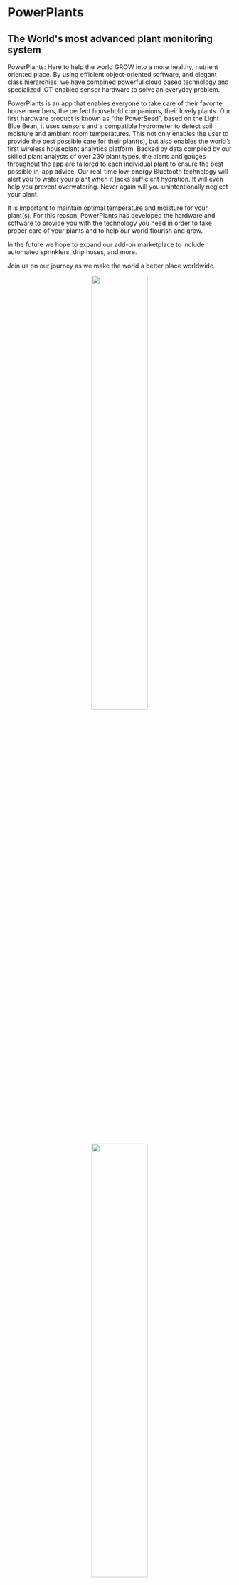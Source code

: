 # PowerPlants
## The World's most advanced plant monitoring system

PowerPlants: Here to help the world GROW into a more healthy, nutrient oriented place. By using efficient object-oriented 
software, and elegant class hierarchies, we have combined powerful cloud based technology and specialized IOT-enabled sensor 
hardware to solve an everyday problem. 

PowerPlants is an app that enables everyone to take care of their favorite house members, the perfect household companions, 
their lovely plants. Our first hardware product is known as “the PowerSeed”, based on the Light Blue Bean, it uses sensors 
and a compatible hydrometer to detect soil moisture and ambient room temperatures. This not only enables the user to provide 
the best possible care for their plant(s), but also enables the world’s first wireless houseplant analytics platform. Backed 
by data compiled by our skilled plant analysts of over 230 plant types, the alerts and gauges throughout the app are tailored 
to each individual plant to ensure the best possible in-app advice. Our real-time low-energy Bluetooth technology will alert 
you to water your plant when it lacks sufficient hydration. It will even help you prevent overwatering. Never again will you 
unintentionally neglect your plant. 

It is important to maintain optimal temperature and moisture for your plant(s). For this reason, PowerPlants has developed 
the hardware and software to provide you with the technology you need in order to take proper care of your plants and to help 
our world flourish and grow.

In the future we hope to expand our add-on marketplace to include automated sprinklers, drip hoses, and more. 

Join us on our journey as we make the world a better place worldwide.


<p align="center"> 
  <img src="https://user-images.githubusercontent.com/22032496/35482471-dac65a4a-0403-11e8-8ed6-28ede422aacc.jpeg" width=50%>
  <img src="https://user-images.githubusercontent.com/22032435/35482683-e8f60004-0406-11e8-942f-371f2403de03.jpeg" width=50%>
  <img src="https://user-images.githubusercontent.com/22032435/35482690-032a6f28-0407-11e8-992c-fffd347e006e.jpeg width=50%>
</p>
